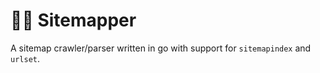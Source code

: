 
# 🔗📙 Sitemapper

A sitemap crawler/parser written in go with support for `sitemapindex` and `urlset`.

